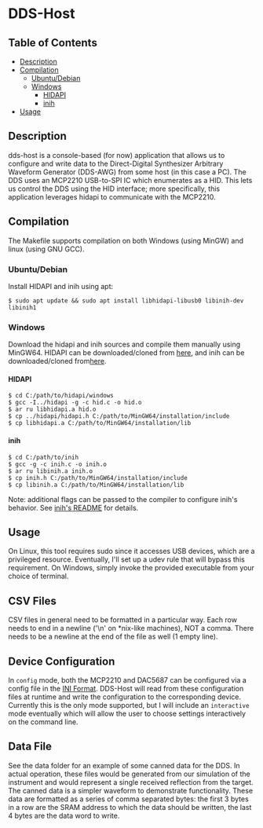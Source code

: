 # DDS-Host

## Table of Contents
* [Description](#description)
* [Compilation](#compilation)
  * [Ubuntu/Debian](#ubuntu-debian)
  * [Windows](#windows)
    * [HIDAPI](#hidapi)
    * [inih](#inih)
* [Usage](#usage)


## Description
dds-host is a console-based (for now) application that allows us to configure and write data to the Direct-Digital Synthesizer Arbitrary Waveform Generator (DDS-AWG) from some host (in this case a PC). The DDS uses an MCP2210 USB-to-SPI IC which enumerates as a HID. This lets us control the DDS using the HID interface; more specifically, this application leverages hidapi to communicate with the MCP2210.

## Compilation
The Makefile supports compilation on both Windows (using MinGW) and linux (using GNU GCC).

### Ubuntu/Debian
Install HIDAPI and inih using apt:
```
$ sudo apt update && sudo apt install libhidapi-libusb0 libinih-dev libinih1
```

### Windows
Download the hidapi and inih sources and compile them manually using MinGW64. HIDAPI can be downloaded/cloned from [here](https://github.com/libusb/hidapi), and inih can be downloaded/cloned from[here](https://github.com/benhoyt/inih).

#### HIDAPI
```
$ cd C:/path/to/hidapi/windows
$ gcc -I../hidapi -g -c hid.c -o hid.o
$ ar ru libhidapi.a hid.o
$ cp ../hidapi/hidapi.h C:/path/to/MinGW64/installation/include
$ cp libhidapi.a C:/path/to/MinGW64/installation/lib
```

#### inih
```
$ cd C:/path/to/inih
$ gcc -g -c inih.c -o inih.o
$ ar ru libinih.a inih.o
$ cp inih.h C:/path/to/MinGW64/installation/include
$ cp libinih.a C:/path/to/MinGW64/installation/lib
```
Note: additional flags can be passed to the compiler to configure inih's behavior. See [inih's README](https://github.com/benhoyt/inih/blob/master/README.md) for details.

## Usage
On Linux, this tool requires sudo since it accesses USB devices, which are a privileged resource. Eventually, I'll set up a udev rule that will bypass this requirement. On Windows, simply invoke the provided executable from your choice of terminal.

## CSV Files
CSV files in general need to be formatted in a particular way. Each row needs to end in a newline ('\n' on \*nix-like machines), NOT a comma.
There needs to be a newline at the end of the file as well (1 empty line).

## Device Configuration
In `config` mode, both the MCP2210 and DAC5687 can be configured via a config file in the [INI Format](https://en.wikipedia.org/wiki/INI_file). DDS-Host will read from these configuration files at runtime and write the configuration to the corresponding device. Currently this is the only mode supported, but I will include an `interactive` mode eventually which will allow the user to choose settings interactively on the command line.

## Data File
See the data folder for an example of some canned data for the DDS. In actual operation, these files would be generated from our simulation of the instrument and would represent a single received reflection from the target. The canned data is a simpler waveform to demonstrate functionality. These data are formatted as a series of comma separated bytes: the first 3 bytes in a row are the SRAM address to which the data should be written, the last 4 bytes are the data word to write.
